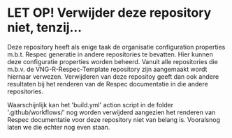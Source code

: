 # LET OP! Verwijder deze repository niet, tenzij...

Deze repository heeft als enige taak de organisatie configuration properties m.b.t. Respec generatie in andere repositories te bevatten. Hier kunnen deze configuratie properties worden beheerd.
Vanuit alle repositories die m.b.v. de VNG-R-Respec-Template repository zijn aangemaakt wordt hiernaar verwezen. Verwijderen van deze repositoy geeft dan ook andere resultaten bij het renderen van de Respec documentatie in die andere repositories.

Waarschijnlijk kan het 'build.yml' action script in de folder '.github/workflows/' nog worden verwijderd aangezien het renderen van Respec documentatie voor deze repository niet van belang is. Vooralsnog laten we die echter nog even staan.
